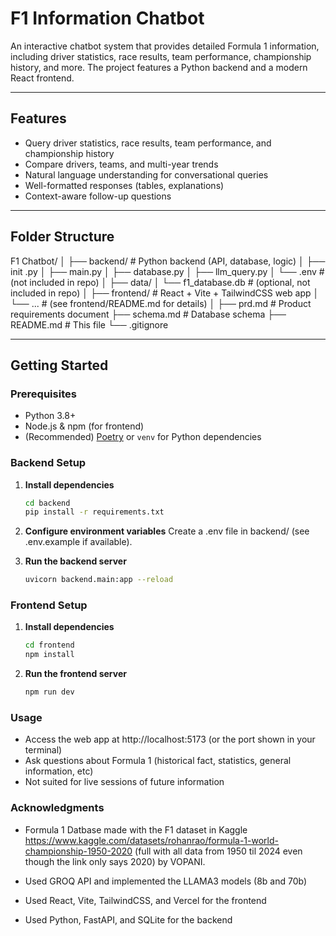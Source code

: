 # F1 Information Chatbot

An interactive chatbot system that provides detailed Formula 1 information, including driver statistics, race results, team performance, championship history, and more. The project features a Python backend and a modern React frontend.

---

## Features

- Query driver statistics, race results, team performance, and championship history
- Compare drivers, teams, and multi-year trends
- Natural language understanding for conversational queries
- Well-formatted responses (tables, explanations)
- Context-aware follow-up questions

---

## Folder Structure
F1 Chatbot/
│
├── backend/           # Python backend (API, database, logic)
│   ├── init .py
│   ├── main.py
│   ├── database.py
│   ├── llm_query.py
│   └── .env           # (not included in repo)
│
├── data/
│   └── f1_database.db # (optional, not included in repo)
│
├── frontend/          # React + Vite + TailwindCSS web app
│   └── ...            # (see frontend/README.md for details)
│
├── prd.md             # Product requirements document
├── schema.md          # Database schema
├── README.md          # This file
└── .gitignore


---

## Getting Started

### Prerequisites

- Python 3.8+
- Node.js & npm (for frontend)
- (Recommended) [Poetry](https://python-poetry.org/) or `venv` for Python dependencies

### Backend Setup

1. **Install dependencies**  
   ```bash
   cd backend
   pip install -r requirements.txt

2. **Configure environment variables**
   Create a .env file in backend/ (see .env.example if available).

3. **Run the backend server**
   ```bash
   uvicorn backend.main:app --reload

### Frontend Setup

1. **Install dependencies**
   ```bash
   cd frontend
   npm install

2. **Run the frontend server**
   ```bash
   npm run dev

### Usage

- Access the web app at http://localhost:5173 (or the port shown in your terminal)
- Ask questions about Formula 1 (historical fact, statistics, general information, etc)
- Not suited for live sessions of future information


### Acknowledgments

- Formula 1 Datbase made with the F1 dataset in Kaggle https://www.kaggle.com/datasets/rohanrao/formula-1-world-championship-1950-2020 (full with all data from 1950 til 2024 even though the link only says 2020)  by VOPANI.

- Used GROQ API and implemented the LLAMA3 models (8b and 70b)

- Used React, Vite, TailwindCSS, and Vercel for the frontend

- Used Python, FastAPI, and SQLite for the backend

